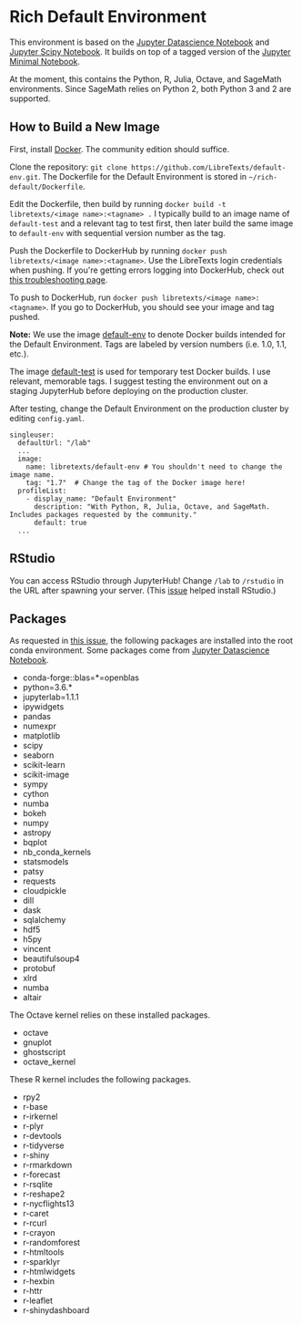 # Rich Default Environment

This environment is based on the
[Jupyter Datascience Notebook](https://github.com/jupyter/docker-stacks/tree/master/datascience-notebook)
and 
[Jupyter Scipy Notebook](https://github.com/jupyter/docker-stacks/tree/master/scipy-notebook).
It builds on top of a tagged version of the 
[Jupyter Minimal Notebook](https://github.com/jupyter/docker-stacks/tree/master/minimal-notebook).

At the moment, this contains the Python, R, Julia, Octave, and SageMath environments.
Since SageMath relies on Python 2, both Python 3 and 2 are supported.

## How to Build a New Image
First, install [Docker](https://docs.docker.com/v17.09/engine/installation/). The
community edition should suffice.

Clone the repository: `git clone https://github.com/LibreTexts/default-env.git`. 
The Dockerfile for the Default Environment is stored in `~/rich-default/Dockerfile`.

Edit the Dockerfile, then build by running `docker build -t libretexts/<image name>:<tagname> .`
I typically build to an image name of `default-test` and a relevant tag to test first,
then later build the same image to `default-env` with sequential version number as the tag.

Push the Dockerfile to DockerHub by running `docker push libretexts/<image name>:<tagname>`.
Use the LibreTexts login credentials when pushing.
If you're getting errors logging into DockerHub, check out 
[this troubleshooting page](https://github.com/LibreTexts/metalc/blob/master/docs/Bare-Metal/troubleshooting/Repo2DockerErrors.md). 

To push to DockerHub, run `docker push libretexts/<image name>:<tagname>`.
If you go to DockerHub, you should see your image and tag pushed.

**Note:** We use the image [default-env](https://cloud.docker.com/u/libretexts/repository/docker/libretexts/default-env)
to denote Docker builds intended for the Default Environment. Tags are labeled
by version numbers (i.e. 1.0, 1.1, etc.).

The image [default-test](https://cloud.docker.com/u/libretexts/repository/docker/libretexts/default-test)
is used for temporary test Docker builds. I use relevant, memorable tags.
I suggest testing the environment out on a staging JupyterHub before deploying
on the production cluster.

After testing, change the Default Environment on the production cluster
by editing `config.yaml`.
```
singleuser:
  defaultUrl: "/lab"
  ...
  image:
    name: libretexts/default-env # You shouldn't need to change the image name.
    tag: "1.7"  # Change the tag of the Docker image here!
  profileList:
    - display_name: "Default Environment"
      description: "With Python, R, Julia, Octave, and SageMath. Includes packages requested by the community."
      default: true
  ...
```

## RStudio
You can access RStudio through JupyterHub! Change `/lab` to `/rstudio` in
the URL after spawning your server. (This [issue](https://github.com/jupyterhub/zero-to-jupyterhub-k8s/issues/990)
helped install RStudio.)

## Packages
As requested in
[this issue](https://github.com/LibreTexts/metalc/issues/19),
the following packages are installed into the root conda
environment. Some packages come from 
[Jupyter Datascience Notebook](https://github.com/jupyter/docker-stacks/tree/master/datascience-notebook).

* conda-forge::blas=*=openblas
* python=3.6.*
* jupyterlab=1.1.1
* ipywidgets
* pandas
* numexpr
* matplotlib
* scipy
* seaborn
* scikit-learn
* scikit-image
* sympy
* cython
* numba
* bokeh
* numpy
* astropy
* bqplot
* nb_conda_kernels
* statsmodels
* patsy
* requests
* cloudpickle
* dill
* dask
* sqlalchemy
* hdf5
* h5py
* vincent
* beautifulsoup4
* protobuf
* xlrd
* numba
* altair

The Octave kernel relies on these installed packages.
* octave
* gnuplot
* ghostscript
* octave_kernel

These R kernel includes the following packages.
* rpy2
* r-base
* r-irkernel
* r-plyr
* r-devtools
* r-tidyverse
* r-shiny
* r-rmarkdown
* r-forecast
* r-rsqlite
* r-reshape2
* r-nycflights13
* r-caret
* r-rcurl
* r-crayon
* r-randomforest
* r-htmltools
* r-sparklyr
* r-htmlwidgets
* r-hexbin
* r-httr
* r-leaflet
* r-shinydashboard


